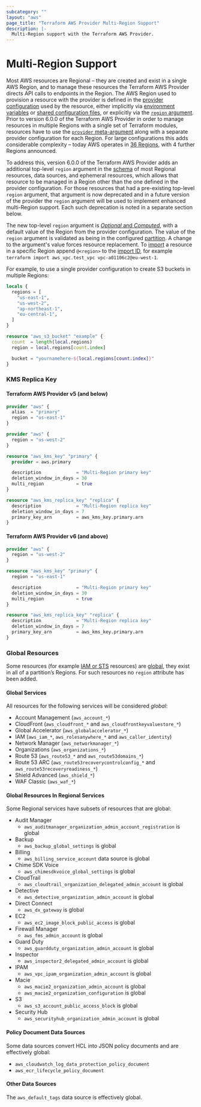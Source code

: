 ```yaml
---
subcategory: ""
layout: "aws"
page_title: "Terraform AWS Provider Multi-Region Support"
description: |-
  Multi-Region support with the Terraform AWS Provider.
---
```


# Multi-Region Support

Most AWS resources are Regional – they are created and exist in a single AWS Region, and to manage these resources the Terraform AWS Provider directs API calls to endpoints in the Region. The AWS Region used to provision a resource with the provider is defined in the [provider configuration](https://developer.hashicorp.com/terraform/language/providers/configuration) used by the resource, either implicitly via [environment variables](https://registry.terraform.io/providers/hashicorp/aws/latest/docs#environment-variables) or [shared configuration files](https://registry.terraform.io/providers/hashicorp/aws/latest/docs#shared-configuration-and-credentials-files), or explicitly via the [`region` argument](https://registry.terraform.io/providers/hashicorp/aws/latest/docs#region).
Prior to version 6.0.0 of the Terraform AWS Provider in order to manage resources in multiple Regions with a single set of Terraform modules, resources have to use the [`provider` meta-argument](https://developer.hashicorp.com/terraform/language/meta-arguments/resource-provider) along with a separate provider configuration for each Region. For large configurations this adds considerable complexity – today AWS operates in [36 Regions](https://aws.amazon.com/about-aws/global-infrastructure/), with 4 further Regions announced.

To address this, version 6.0.0 of the Terraform AWS Provider adds an additional top-level `region` argument in the [schema](https://developer.hashicorp.com/terraform/plugin/framework/handling-data/schemas) of most Regional resources, data sources, and ephemeral resources, which allows that resource to be managed in a Region other than the one defined in the provider configuration. For those resources that had a pre-existing top-level `region` argument, that argument is now deprecated and in a future version of the provider the `region` argument will be used to implement enhanced multi-Region support. Each such deprecation is noted in a separate section below.

The new top-level `region` argument is [_Optional_ and _Computed_](https://developer.hashicorp.com/terraform/plugin/framework/handling-data/attributes/string#configurability), with a default value of the Region from the provider configuration. The value of the `region` argument is validated as being in the configured [partition](https://docs.aws.amazon.com/whitepapers/latest/aws-fault-isolation-boundaries/partitions.html). A change to the argument's value forces resource replacement. To [import](https://developer.hashicorp.com/terraform/cli/import) a resource in a specific Region append `@<region>` to the [import ID](https://developer.hashicorp.com/terraform/language/import#import-id), for example `terraform import aws_vpc.test_vpc vpc-a01106c2@eu-west-1`.

For example, to use a single provider configuration to create S3 buckets in multiple Regions:

```terraform
locals {
  regions = [
    "us-east-1",
    "us-west-2",
    "ap-northeast-1",
    "eu-central-1",
  ]
}

resource "aws_s3_bucket" "example" {
  count  = length(local.regions)
  region = local.regions[count.index]

  bucket = "yournamehere-${local.regions[count.index]}"
}
```

### KMS Replica Key

#### Terraform AWS Provider v5 (and below)

```terraform
provider "aws" {
  alias  = "primary"
  region = "us-east-1"
}

provider "aws" {
  region = "us-west-2"
}

resource "aws_kms_key" "primary" {
  provider = aws.primary

  description             = "Multi-Region primary key"
  deletion_window_in_days = 30
  multi_region            = true
}

resource "aws_kms_replica_key" "replica" {
  description             = "Multi-Region replica key"
  deletion_window_in_days = 7
  primary_key_arn         = aws_kms_key.primary.arn
}
```

#### Terraform AWS Provider v6 (and above)

```terraform
provider "aws" {
  region = "us-west-2"
}

resource "aws_kms_key" "primary" {
  region = "us-east-1"

  description             = "Multi-Region primary key"
  deletion_window_in_days = 30
  multi_region            = true
}

resource "aws_kms_replica_key" "replica" {
  description             = "Multi-Region replica key"
  deletion_window_in_days = 7
  primary_key_arn         = aws_kms_key.primary.arn
}
```

### Global Resources

Some resources (for example [IAM or STS](https://docs.aws.amazon.com/IAM/latest/UserGuide/programming.html#IAMEndpoints) resources) are [global](https://docs.aws.amazon.com/whitepapers/latest/aws-fault-isolation-boundaries/global-services.html), they exist in all of a partition’s Regions. For such resources no `region` attribute has been added.

#### Global Services

All resources for the following services will be considered _global_:

* Account Management (`aws_account_*`)
* CloudFront (`aws_cloudfront_*` and `aws_cloudfrontkeyvaluestore_*`)
* Global Accelerator (`aws_globalaccelerator_*`)
* IAM (`aws_iam_*`, `aws_rolesanywhere_*` and `aws_caller_identity`)
* Network Manager (`aws_networkmanager_*`)
* Organizations (`aws_organizations_*`)
* Route 53 (`aws_route53_*` and `aws_route53domains_*`)
* Route 53 ARC (`aws_route53recoverycontrolconfig_*` and `aws_route53recoveryreadiness_*`)
* Shield Advanced (`aws_shield_*`)
* WAF Classic (`aws_waf_*`)

#### Global Resources In Regional Services

Some Regional services have subsets of resources that are global:

* Audit Manager
  * `aws_auditmanager_organization_admin_account_registration` is global
* Backup
  * `aws_backup_global_settings` is global
* Billing
  * `aws_billing_service_account` data source is global
* Chime SDK Voice
  * `aws_chimesdkvoice_global_settings` is global
* CloudTrail
  * `aws_cloudtrail_organization_delegated_admin_account` is global
* Detective
  * `aws_detective_organization_admin_account` is global
* Direct Connect
  * `aws_dx_gateway` is global
* EC2
  * `aws_ec2_image_block_public_access` is global
* Firewall Manager
  * `aws_fms_admin_account` is global
* Guard Duty
  * `aws_guardduty_organization_admin_account` is global
* Inspector
  * `aws_inspector2_delegated_admin_account` is global
* IPAM
  * `aws_vpc_ipam_organization_admin_account` is global
* Macie
  * `aws_macie2_organization_admin_account` is global
  * `aws_macie2_organization_configuration` is global
* S3
  * `aws_s3_account_public_access_block` is global
* Security Hub
  * `aws_securityhub_organization_admin_account` is global

#### Policy Document Data Sources

Some data sources convert HCL into JSON policy documents and are effectively global:

* `aws_cloudwatch_log_data_protection_policy_document`
* `aws_ecr_lifecycle_policy_document`

#### Other Data Sources

The `aws_default_tags` data source is effectively global.